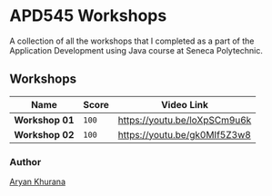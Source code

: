 # APD545 Workshops

A collection of all the workshops that I completed as a part of the Application Development using Java course at Seneca Polytechnic.

## Workshops

|Name|Score|Video Link|
|---|---|---|
|**Workshop 01**|`100`|https://youtu.be/loXpSCm9u6k|
|**Workshop 02**|`100`|https://youtu.be/gk0MIf5Z3w8|

### Author
[Aryan Khurana](https://github.com/AryanK1511)
